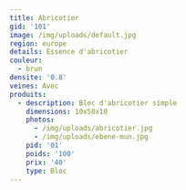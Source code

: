 ```yaml
---
title: Abricotier
gid: '101'
image: /img/uploads/default.jpg
region: europe
details: Essence d'abricotier
couleur:
  - brun
densite: '0.8'
veines: Avec
produits:
  - description: Bloc d'abricotier simple
    dimensions: 10x50x10
    photos:
      - /img/uploads/abricotier.jpg
      - /img/uploads/ebene-mun.jpg
    pid: '01'
    poids: '100'
    prix: '40'
    type: Bloc
---
```


